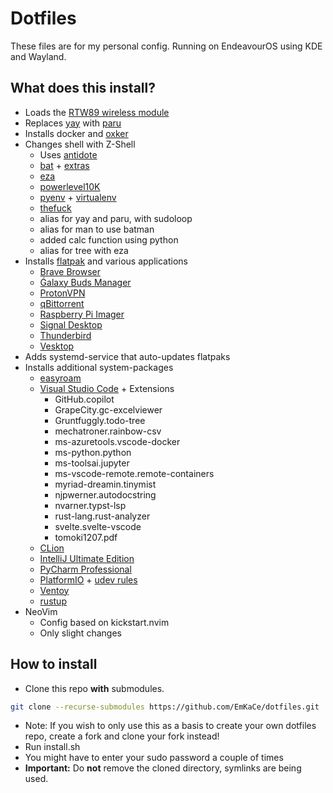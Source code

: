 # Dotfiles
These files are for my personal config. Running on EndeavourOS using KDE and Wayland.

## What does this install?
- Loads the [RTW89 wireless module](https://wiki.archlinux.org/title/Network_configuration/Wireless#RTW88) 
- Replaces [yay](https://github.com/Jguer/yay) with [paru](https://github.com/Morganamilo/paru)
- Installs docker and [oxker](https://github.com/mrjackwills/oxker)
- Changes shell with Z-Shell
  - Uses [antidote](https://getantidote.github.io/)
  - [bat](https://archlinux.org/packages/extra/x86_64/bat/) + [extras](https://archlinux.org/packages/extra/any/bat-extras/)
  - [eza](https://archlinux.org/packages/extra/x86_64/eza/)
  - [powerlevel10K](https://github.com/romkatv/powerlevel10k)
  - [pyenv](https://github.com/pyenv/pyenv) + [virtualenv](https://github.com/pyenv/pyenv-virtualenv)
  - [thefuck](https://github.com/nvbn/thefuck)
  - alias for yay and paru, with sudoloop
  - alias for man to use batman
  - added calc function using python
  - alias for tree with eza
- Installs [flatpak](https://flatpak.org/) and various applications
  - [Brave Browser](https://flathub.org/apps/com.brave.Browser)
  - [Ǵalaxy Buds Manager](https://github.com/timschneeb/GalaxyBudsClient/)
  - [ProtonVPN](https://flathub.org/apps/com.protonvpn.www)
  - [qBittorrent](https://flathub.org/apps/org.qbittorrent.qBittorrent)
  - [Raspberry Pi Imager](https://flathub.org/apps/org.raspberrypi.rpi-imager)
  - [Signal Desktop](https://flathub.org/apps/org.signal.Signal)
  - [Thunderbird](https://flathub.org/apps/org.mozilla.Thunderbird)
  - [Vesktop](https://github.com/Vencord/Vesktop/)
- Adds systemd-service that auto-updates flatpaks
- Installs additional system-packages
  - [easyroam](https://aur.archlinux.org/packages/easyroam-desktop-bin)
  - [Visual Studio Code](https://aur.archlinux.org/packages/visual-studio-code-bin) + Extensions
    - GitHub.copilot
    - GrapeCity.gc-excelviewer
    - Gruntfuggly.todo-tree
    - mechatroner.rainbow-csv
    - ms-azuretools.vscode-docker
    - ms-python.python
    - ms-toolsai.jupyter
    - ms-vscode-remote.remote-containers
    - myriad-dreamin.tinymist
    - njpwerner.autodocstring
    - nvarner.typst-lsp
    - rust-lang.rust-analyzer
    - svelte.svelte-vscode
    - tomoki1207.pdf
  - [CLion](https://aur.archlinux.org/packages/clion)
  - [IntelliJ Ultimate Edition](https://aur.archlinux.org/packages/intellij-idea-ultimate-edition)
  - [PyCharm Professional](https://aur.archlinux.org/packages/pycharm-professional)
  - [PlatformIO](https://archlinux.org/packages/extra/any/platformio-core/) + [udev rules](https://archlinux.org/packages/extra/any/platformio-core-udev/)
  - [Ventoy](https://aur.archlinux.org/packages/ventoy-bin)
  - [rustup](https://rustup.rs/)
- NeoVim
  - Config based on kickstart.nvim
  - Only slight changes

## How to install
- Clone this repo **with** submodules.
```sh
git clone --recurse-submodules https://github.com/EmKaCe/dotfiles.git
```
- Note: If you wish to only use this as a basis to create your own dotfiles repo, create a fork and clone your fork instead!
- Run install.sh
- You might have to enter your sudo password a couple of times
- **Important:** Do **not** remove the cloned directory, symlinks are being used.
